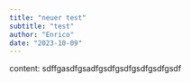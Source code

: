 ```yaml
---
title: "neuer test"
subtitle: "test"
author: "Enrico"
date: "2023-10-09"
---
```

content:
sdffgasdfgsadfgsdfgsdfgsdfgsdfgsdf
